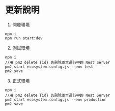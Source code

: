 # 更新說明
1. 開發環境
```
npm i
npm run start:dev
```
2. 測試環境
```
npm i
//用 pm2 delete {id} 先刪除原本運行中的 Nest Server
pm2 start ecosystem.config.js --env test
pm2 save
```
3. 正式環境
```
npm i
//用 pm2 delete {id} 先刪除原本運行中的 Nest Server
pm2 start ecosystem.config.js --env production
pm2 save
```